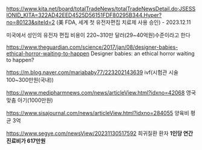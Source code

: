 https://www.kita.net/board/totalTradeNews/totalTradeNewsDetail.do;JSESSIONID_KITA=322AD42EED4525D56151FDF80295B344.Hyper?no=80123&siteId=2
(美 FDA, 세계 첫 유전자편집 치료제 사용 승인) - 2023.12.11

미국에서 성인의 유전자 편집 비용이 220~310만 달러(29~40억원)수준이라고 한다

https://www.theguardian.com/science/2017/jan/08/designer-babies-ethical-horror-waiting-to-happen
Designer babies: an ethical horror waiting to happen?


https://m.blog.naver.com/mariababy77/223202143639
ivf(시험관 시술 100~300만원(국내))

https://www.medipharmnews.com/news/articleView.html?idxno=42068
영국 맞춤 아기(1000만원)


https://www.sisajournal.com/news/articleView.html?idxno=284055
양육비 평균 3억


https://www.segye.com/newsView/20231130517592
희귀질환 환자 **1인당 연간 진료비가 617만원**